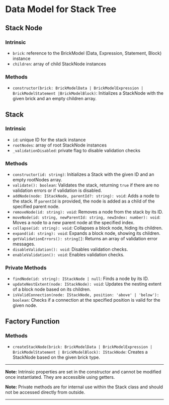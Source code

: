 # Data Model for Stack Tree

## Stack Node

### Intrinsic

- `brick`: reference to the BrickModel (Data, Expression, Statement, Block) instance
- `children`: array of child StackNode instances

### Methods

- `constructor(brick: BrickModelData | BrickModelExpression | BrickModelStatement |BrickModelBlock)`: Initializes a StackNode with the given brick and an empty children array.

## Stack

### Intrinsic

- `id`: unique ID for the stack instance
- `rootNodes`: array of root StackNode instances
- `_validationDisabled`: private flag to disable validation checks

### Methods

- `constructor(id: string)`: Initializes a Stack with the given ID and an empty rootNodes array.
- `validate(): boolean`: Validates the stack, returning `true` if there are no validation errors or
if validation is disabled.
- `addNode(node: IStackNode, parentId?: string): void`: Adds a node to the stack. If `parentId` is
provided, the node is added as a child of the specified parent node.
- `removeNode(id: string): void`: Removes a node from the stack by its ID.
- `moveNode(id: string, newParentId: string, newIndex: number): void`: Moves a node to a new parent
 node at the specified index.
- `collapse(id: string): void`: Collapses a block node, hiding its children.
- `expand(id: string): void`: Expands a block node, showing its children.
- `getValidationErrors(): string[]`: Returns an array of validation error messages.
- `disableValidation(): void`: Disables validation checks.
- `enableValidation(): void`: Enables validation checks.

### Private Methods

- `findNode(id: string): IStackNode | null`: Finds a node by its ID.
- `updateNestExtent(node: IStackNode): void`: Updates the nesting extent of a block node based on
 its children.
- `isValidConnection(node: IStackNode, position: 'above' | 'below'): boolean`: Checks if a connection
at the specified position is valid for the given node.

## Factory Function

### Methods

- `createStackNode(brick: BrickModelData | BrickModelExpression | BrickModelStatement |
BrickModelBlock): IStackNode`: Creates a StackNode based on the given brick type.

---

**Note:** Intrinsic properties are set in the constructor and cannot be modified once instantiated. They are accessible using getters.

**Note:** Private methods are for internal use within the Stack class and should not be accessed directly from outside.

---
